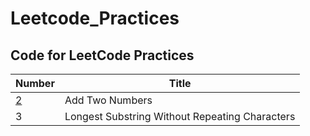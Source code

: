 # Leetcode_Practices
## Code for LeetCode Practices
Number | Title
------------ | -------------
[2](https://leetcode.com/problems/add-two-numbers/)| Add Two Numbers    
3| Longest Substring Without Repeating Characters  



